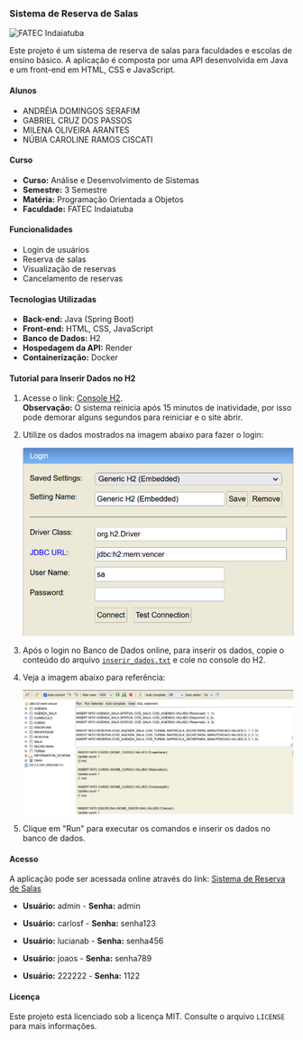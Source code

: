 ### Sistema de Reserva de Salas

![FATEC Indaiatuba](http://www.fatecid.com.br/site/wp-content/uploads/2023/01/logo_site_232.jpg)

Este projeto é um sistema de reserva de salas para faculdades e escolas de ensino básico. A aplicação é composta por uma API desenvolvida em Java e um front-end em HTML, CSS e JavaScript.

#### Alunos

- ANDRÉIA DOMINGOS SERAFIM
- GABRIEL CRUZ DOS PASSOS
- MILENA OLIVEIRA ARANTES
- NÚBIA CAROLINE RAMOS CISCATI

#### Curso

- **Curso:** Análise e Desenvolvimento de Sistemas
- **Semestre:** 3 Semestre
- **Matéria:** Programação Orientada a Objetos
- **Faculdade:** FATEC Indaiatuba

#### Funcionalidades

- Login de usuários
- Reserva de salas
- Visualização de reservas
- Cancelamento de reservas

#### Tecnologias Utilizadas

- **Back-end:** Java (Spring Boot)
- **Front-end:** HTML, CSS, JavaScript
- **Banco de Dados:** H2
- **Hospedagem da API:** Render
- **Containerização:** Docker

#### Tutorial para Inserir Dados no H2

1. Acesse o link: [Console H2](https://vamosvencer.onrender.com/h2). <br>
**Observação:** O sistema reinicia após 15 minutos de inatividade, por isso pode demorar alguns segundos para reiniciar e o site abrir.
2. Utilize os dados mostrados na imagem abaixo para fazer o login:
   
   ![Login H2](h2_login.png)

3. Após o login no Banco de Dados online, para inserir os dados, copie o conteúdo do arquivo [`inserir_dados.txt`](inserir_dados.txt) e cole no console do H2.
4. Veja a imagem abaixo para referência:

   ![Inserir Dados](h2_inserir.png)

5. Clique em "Run" para executar os comandos e inserir os dados no banco de dados.

#### Acesso

A aplicação pode ser acessada online através do link: [Sistema de Reserva de Salas](https://milena-arantes.github.io/BookMe/index.html)

- **Usuário:** admin - **Senha:** admin

- **Usuário:** carlosf - **Senha:** senha123

- **Usuário:** lucianab - **Senha:** senha456

- **Usuário:** joaos - **Senha:** senha789

- **Usuário:** 222222 - **Senha:** 1122

#### Licença

Este projeto está licenciado sob a licença MIT. Consulte o arquivo `LICENSE` para mais informações.
